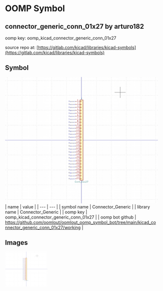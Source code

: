 # OOMP Symbol  
## connector_generic_conn_01x27  by arturo182  
  
oomp key: oomp_kicad_connector_generic_conn_01x27  
  
source repo at: [https://gitlab.com/kicad/libraries/kicad-symbols](https://gitlab.com/kicad/libraries/kicad-symbols)  
## Symbol  
  
[![working.png](working_600.png)](working.png)  
| name | value | 
| --- | --- | 
| symbol name | Connector_Generic | 
| library name | Connector_Generic | 
| oomp key | oomp_kicad_connector_generic_conn_01x27 | 
| oomp bot github | https://github.com/oomlout/oomlout_oomp_symbol_bot/tree/main/kicad_connector_generic_conn_01x27/working | 
## Images  
  
[![working.png](working_140.png)](working.png)  

